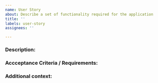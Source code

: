 ```yaml
---
name: User Story
about: Describe a set of functionality required for the application
title: ''
labels: user-story
assignees: ''

---
```


### Description:


### Accceptance Criteria / Requirements:


### Additional context:

